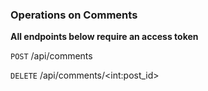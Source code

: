 ### Operations on Comments

**All endpoints below require an access token**

`POST` /api/comments

`DELETE` /api/comments/\<int:post_id\>
